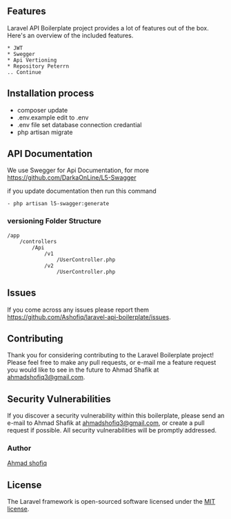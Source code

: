 ## Features
Laravel API Boilerplate project provides a lot of features out of the box. Here's an overview of the included features.

    * JWT 
    * Swegger
    * Api Vertioning 
    * Repository Peterrn
    .. Continue

## Installation process

- composer update
- .env.example edit to .env
- .env file set database connection credantial
- php artisan migrate

## API Documentation

We use Swegger for Api Documentation, for more https://github.com/DarkaOnLine/L5-Swagger

if you update documentation then run this command 

    - php artisan l5-swagger:generate    

### versioning Folder Structure

    /app
        /controllers
            /Api
                /v1
                    /UserController.php
                /v2
                    /UserController.php



## Issues
If you come across any issues please report them https://github.com/Ashofiq/laravel-api-boilerplate/issues.

## Contributing
Thank you for considering contributing to the Laravel Boilerplate project! Please feel free to make any pull requests, or e-mail me a feature request you would like to see in the future to Ahmad Shafik at ahmadshofiq3@gmail.com.

## Security Vulnerabilities
If you discover a security vulnerability within this boilerplate, please send an e-mail to Ahmad Shafik at ahmadshofiq3@gmail.com, or create a pull request if possible. All security vulnerabilities will be promptly addressed.


### Author
<a href="https://bd.linkedin.com/in/ahmad-shafik-392a71109">Ahmad shofiq</a>

## License

The Laravel framework is open-sourced software licensed under the [MIT license](https://opensource.org/licenses/MIT).
